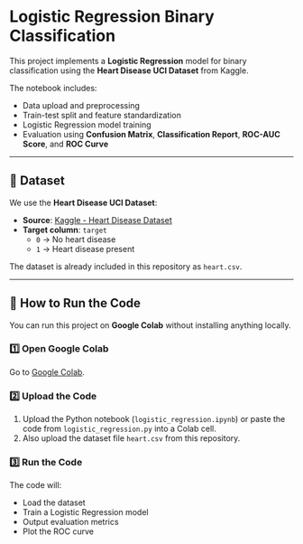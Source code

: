 # Logistic Regression Binary Classification

This project implements a **Logistic Regression** model for binary classification using the **Heart Disease UCI Dataset** from Kaggle.

The notebook includes:
- Data upload and preprocessing
- Train-test split and feature standardization
- Logistic Regression model training
- Evaluation using **Confusion Matrix**, **Classification Report**, **ROC-AUC Score**, and **ROC Curve**

---

## 📂 Dataset

We use the **Heart Disease UCI Dataset**:
- **Source**: [Kaggle - Heart Disease Dataset](https://www.kaggle.com/datasets/johnsmith88/heart-disease-dataset)
- **Target column**: `target`  
  - `0` → No heart disease  
  - `1` → Heart disease present

The dataset is already included in this repository as `heart.csv`.

---

## 🚀 How to Run the Code

You can run this project on **Google Colab** without installing anything locally.

### 1️⃣ Open Google Colab
Go to [Google Colab](https://colab.research.google.com/).

### 2️⃣ Upload the Code
1. Upload the Python notebook (`logistic_regression.ipynb`) or paste the code from `logistic_regression.py` into a Colab cell.
2. Also upload the dataset file `heart.csv` from this repository.

### 3️⃣ Run the Code
The code will:
- Load the dataset
- Train a Logistic Regression model
- Output evaluation metrics
- Plot the ROC curve
